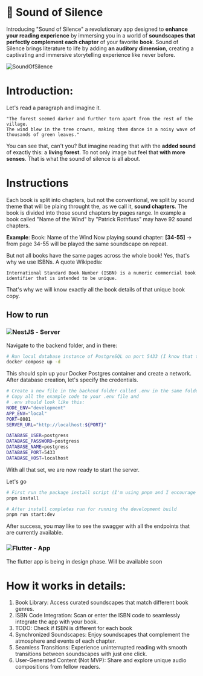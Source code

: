 # 📖 Sound of Silence
Introducing "Sound of Silence" a revolutionary app designed to **enhance your reading experience** by immersing you in a world of **soundscapes that perfectly complement each chapter** of your favorite **book**. Sound of Silence brings literature to life by adding **an auditory dimension**, creating a captivating and immersive storytelling experience like never before.

![SoundOfSilence](https://github.com/pr0xyMity/sound-of-silence/assets/18540580/ad4654b4-f66b-4c78-b03b-f541e45df499)

# Introduction:
Let's read a paragraph and imagine it. 

```
"The forest seemed darker and further torn apart from the rest of the village.
The wind blew in the tree crowns, making them dance in a noisy wave of thousands of green leaves."
```

You can see that, can't you?
But imagine reading that with the **added sound** of exactly this: a **living forest**. To not only image but feel that **with more senses**. That is what the sound of silence is all about.

# Instructions
Each book is split into chapters, but not the conventional, we split by sound theme that will be plaing throught the, as we call it, **sound chapters**.
The book is divided into those sound chapters by pages range. In example a book called "Name of the Wind" by "Patrick Rothfuss" may have 92 sound chapters.

**Example**:
Book: Name of the Wind
Now playing sound chapter: **[34-55]** -> from page 34-55 will be played the same soundscape on repeat.

But not all books have the same pages across the whole book!
Yes, that's why we use ISBNs. A quote Wikipedia:
```
International Standard Book Number (ISBN) is a numeric commercial book identifier that is intended to be unique.
```
That's why we will know exactly all the book details of that unique book copy. 

## How to run
### ![NestJS](https://img.shields.io/badge/nestjs-%23E0234E.svg?style=for-the-badge&logo=nestjs&logoColor=white) - Server
Navigate to the backend folder, and in there:

```bash
# Run local database instance of PostgreSQL on port 5433 (I know that this isn't the default one)
docker compose up -d 
```
This should spin up your Docker Postgres container and create a network.
After database creation, let's specify the credentials.
```bash
# Create a new file in the backend folder called .env in the same folder, you may find a file called .env.example.
# Copy all the example code to your .env file and
# .env should look like this:
NODE_ENV="development"
APP_ENV="local"
PORT=8081
SERVER_URL="http://localhost:${PORT}"

DATABASE_USER=postgress
DATABASE_PASSWORD=postgress
DATABASE_NAME=postgress
DATABASE_PORT=5433
DATABASE_HOST=localhost
```
With all that set, we are now ready to start the server.

Let's go
```bash
# First run the package install script (I'm using pnpm and I encourage you to do so too). 
pnpm install

# After install completes run for running the development build
pnpm run start:dev 
```
After success, you may like to see the swagger with all the endpoints that are currently available.

### ![Flutter](https://img.shields.io/badge/Flutter-%2302569B.svg?style=for-the-badge&logo=Flutter&logoColor=white) - App
The flutter app is being in design phase. Will be available soon

# How it works in details:
1. Book Library: Access curated soundscapes that match different book genres.
2. ISBN Code Integration: Scan or enter the ISBN code to seamlessly integrate the app with your book.
3. TODO: Check if ISBN is different for each book
4. Synchronized Soundscapes: Enjoy soundscapes that complement the atmosphere and events of each chapter.
5. Seamless Transitions: Experience uninterrupted reading with smooth transitions between soundscapes with just one click.
6. User-Generated Content (Not MVP): Share and explore unique audio compositions from fellow readers.
